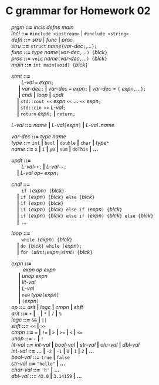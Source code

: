 C grammar for Homework 02
=================

&nbsp;&nbsp;&nbsp;&nbsp;*prgm* **::=** *incls* *defns* *main*  
&nbsp;&nbsp;&nbsp;&nbsp;*incl* **::=** `#include <iostream>` | `#include <string>`  
&nbsp;&nbsp;&nbsp;&nbsp;*defn* **::=** *stru* | *func* | *proc*   
&nbsp;&nbsp;&nbsp;&nbsp;*stru* **::=** `struct` *name*`{`*var-dec*`;`,...`};`  
&nbsp;&nbsp;&nbsp;&nbsp;*func* **::=**
*type* *name*`(`*var-dec*`,`...`) {`*blck*`}`  
&nbsp;&nbsp;&nbsp;&nbsp;*proc* **::=** 
`void` *name*`(`*var-dec*`,`...`) {`*blck*`}`  
&nbsp;&nbsp;&nbsp;&nbsp;*main* **::=** `int main(void) {`*blck*`}`  

&nbsp;&nbsp;&nbsp;&nbsp;*stmt* **::=**  
&nbsp;&nbsp;&nbsp;&nbsp;&nbsp;&nbsp;&nbsp;&nbsp;&nbsp;&nbsp; 
*L-val* `=` *expn*`;`  
&nbsp;&nbsp;&nbsp;&nbsp;&nbsp;&nbsp;&nbsp;&nbsp;
**|** *var-dec*`;` **|** *var-dec* `=` *expn*`;` **|** *var-dec* = `{` *expn*`,`...`};`  
&nbsp;&nbsp;&nbsp;&nbsp;&nbsp;&nbsp;&nbsp;&nbsp;
**|** *cndl* **|** *loop* **|** *updt*  
&nbsp;&nbsp;&nbsp;&nbsp;&nbsp;&nbsp;&nbsp;&nbsp;**|** `std::cout <<`
*expn* `<<` **...** `<<` *expn*`;`  
&nbsp;&nbsp;&nbsp;&nbsp;&nbsp;&nbsp;&nbsp;&nbsp;**|** `std::cin >>`
*L-val*`;`  
&nbsp;&nbsp;&nbsp;&nbsp;&nbsp;&nbsp;&nbsp;&nbsp;**|**
`return` *expn*`;` **|** `return;`  

&nbsp;&nbsp;&nbsp;&nbsp;*L-val* **::=**  *name* **|** *L-val*`[`*expn*`]` **|** *L-val*`.`*name*  

&nbsp;&nbsp;&nbsp;&nbsp;*var-dec* **::=** *type* *name*  
&nbsp;&nbsp;&nbsp;&nbsp;*type* **::=** `int` **|** `bool` **|** `double`  **|** `char` **|** *type*`*`  
&nbsp;&nbsp;&nbsp;&nbsp;*name* **::=** `x` **|** `i` **|** `y0`  **|** `sum` **|** `doThis` **|** **...**  

&nbsp;&nbsp;&nbsp;&nbsp;*updt* **::=**  
&nbsp;&nbsp;&nbsp;&nbsp;&nbsp;&nbsp;&nbsp;&nbsp;&nbsp;&nbsp; *L-val*`++;` **|**  *L-val*`--;`  
&nbsp;&nbsp;&nbsp;&nbsp;&nbsp;&nbsp;&nbsp;&nbsp;**|** *L-val* *op*`=` *expn*`;`  
  
&nbsp;&nbsp;&nbsp;&nbsp;*cndl* **::=**  
&nbsp;&nbsp;&nbsp;&nbsp;&nbsp;&nbsp;&nbsp;&nbsp;&nbsp;&nbsp; `if (`*expn*`) {`*blck*`}`  
&nbsp;&nbsp;&nbsp;&nbsp;&nbsp;&nbsp;&nbsp;&nbsp;**|** `if (`*expn*`) {`*blck*`} else {`*blck*`}`  
&nbsp;&nbsp;&nbsp;&nbsp;&nbsp;&nbsp;&nbsp;&nbsp;**|** `if (`*expn*`) {`*blck*`}`  
&nbsp;&nbsp;&nbsp;&nbsp;&nbsp;&nbsp;&nbsp;&nbsp;**|** `if (`*expn*`) {`*blck*`} else if (`*expn*`) {`*blck*`}`  
&nbsp;&nbsp;&nbsp;&nbsp;&nbsp;&nbsp;&nbsp;&nbsp;**|** `if (`*expn*`) {`*blck*`} else if (`*expn*`) {`*blck*`} else {`*blck*`}`  
&nbsp;&nbsp;&nbsp;&nbsp;&nbsp;&nbsp;&nbsp;&nbsp;**|** &nbsp;...  
      
&nbsp;&nbsp;&nbsp;&nbsp;*loop* **::=**  
&nbsp;&nbsp;&nbsp;&nbsp;&nbsp;&nbsp;&nbsp;&nbsp;&nbsp;&nbsp; `while (`*expn*`) {`*blck*`}`  
&nbsp;&nbsp;&nbsp;&nbsp;&nbsp;&nbsp;&nbsp;&nbsp;**|** `do {`*blck*`} while (`*expn*`);`  
&nbsp;&nbsp;&nbsp;&nbsp;&nbsp;&nbsp;&nbsp;&nbsp;**|** `for (`*stmt*`;`*expn*`;`*stmt*`) {`*blck*`}`  
  
&nbsp;&nbsp;&nbsp;&nbsp;*expn* **::=**  
&nbsp;&nbsp;&nbsp;&nbsp;&nbsp;&nbsp;&nbsp;&nbsp;&nbsp;&nbsp;&nbsp; *expn* *op* *expn*  
&nbsp;&nbsp;&nbsp;&nbsp;&nbsp;&nbsp;&nbsp;&nbsp; **|** *unop* *expn*  
&nbsp;&nbsp;&nbsp;&nbsp;&nbsp;&nbsp;&nbsp;&nbsp; **|** *lit-val*  
&nbsp;&nbsp;&nbsp;&nbsp;&nbsp;&nbsp;&nbsp;&nbsp; **|** *L-val*  
&nbsp;&nbsp;&nbsp;&nbsp;&nbsp;&nbsp;&nbsp;&nbsp; **|** `new` *type*`[`*expn*`]`  
&nbsp;&nbsp;&nbsp;&nbsp;&nbsp;&nbsp;&nbsp;&nbsp; **|** `(`*expn*`)`  
&nbsp;&nbsp;&nbsp;&nbsp;*op* **::=** *arit* **|** *logc* **|** *cmpn* **|** *shft*   
&nbsp;&nbsp;&nbsp;&nbsp;*arit* **::=** `+` **|** `-` **|** `*` **|** `/` **|** `%`  
&nbsp;&nbsp;&nbsp;&nbsp;*logc* **::=** `&&` **|** `||`  
&nbsp;&nbsp;&nbsp;&nbsp;*shft* **::=** `<<` **|** `>>`   
&nbsp;&nbsp;&nbsp;&nbsp;*cmpn* **::=** `=` **|** `!=` **|** `>` **|** `>=` **|** `<` **|** `<=`   
&nbsp;&nbsp;&nbsp;&nbsp;*unop* **::=** `-` **|** `!`  
&nbsp;&nbsp;&nbsp;&nbsp;*lit-val* **::=** *int-val* **|** *bool-val* **|** *str-val* **|** *chr-val* **|** *dbl-val*  
&nbsp;&nbsp;&nbsp;&nbsp;*int-val* **::=** **...** **|** `-2` **|** `-1` **|** `0` **|** `1` **|** `2` **|** **...**  
&nbsp;&nbsp;&nbsp;&nbsp;*bool-val* **::=** `true` **|** `false`  
&nbsp;&nbsp;&nbsp;&nbsp;*str-val* **::=** `"hello"` **|** **...**  
&nbsp;&nbsp;&nbsp;&nbsp;*char-val* **::=** `'h'` **|** **...**  
&nbsp;&nbsp;&nbsp;&nbsp;*dbl-val* **::=** `42.0` **|** `3.14159` **|** **...**  
